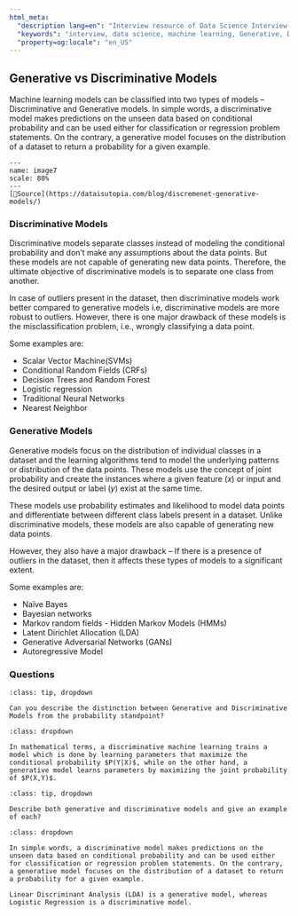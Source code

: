 ```yaml
---
html_meta:
  "description lang=en": "Interview resource of Data Science Interview focusing on Generative vs Discriminative Models."
  "keywords": "interview, data science, machine learning, Generative, Discriminative"
  "property=og:locale": "en_US"
---
```


## Generative vs Discriminative Models

Machine learning models can be classified into two types of models – Discriminative and Generative models. In simple words, a discriminative model makes predictions on the unseen data based on conditional probability and can be used either for classification or regression problem statements. On the contrary, a generative model focuses on the distribution of a dataset to return a probability for a given example.

```{figure} ../Algorithms/images/image7.PNG
---
name: image7
scale: 80%
---
[📖Source](https://dataisutopia.com/blog/discremenet-generative-models/)
```

### Discriminative Models

Discriminative models separate classes instead of modeling the conditional probability and don’t make any assumptions about the data points. But these models are not capable of generating new data points. Therefore, the ultimate objective of discriminative models is to separate one class from another.

In case of outliers present in the dataset, then discriminative models work better compared to generative models i.e, discriminative models are more robust to outliers. However, there is one major drawback of these models is the misclassification problem, i.e., wrongly classifying a data point.

Some examples are:
‌
- Scalar Vector Machine(SVMs)
- Conditional Random Fields (CRFs)
- Decision Trees and Random Forest
- Logistic regression
- Traditional Neural Networks
- Nearest Neighbor


### Generative Models

Generative models focus on the distribution of individual classes in a dataset and the learning algorithms tend to model the underlying patterns or distribution of the data points. These models use the concept of joint probability and create the instances where a given feature ($x$) or input and the desired output or label ($y$) exist at the same time.

These models use probability estimates and likelihood to model data points and differentiate between different class labels present in a dataset. Unlike discriminative models, these models are also capable of generating new data points.

However, they also have a major drawback – If there is a presence of outliers in the dataset, then it affects these types of models to a significant extent.

Some examples are:
- Naïve Bayes
- Bayesian networks
- Markov random fields
‌- Hidden Markov Models (HMMs)
- Latent Dirichlet Allocation (LDA)
- Generative Adversarial Networks (GANs)
- Autoregressive Model

### Questions

```{admonition} Problem: Mathematical Intuition
:class: tip, dropdown

Can you describe the distinction between Generative and Discriminative Models from the probability standpoint?

```

```{admonition} Solution:
:class: dropdown

In mathematical terms, a discriminative machine learning trains a model which is done by learning parameters that maximize the conditional probability $P(Y|X)$, while on the other hand, a generative model learns parameters by maximizing the joint probability of $P(X,Y)$.
```

```{admonition} Problem: [AMAZON] Difference between Generative and Discriminative Models
:class: tip, dropdown

Describe both generative and discriminative models and give an example of each?

```

```{admonition} Solution:
:class: dropdown

In simple words, a discriminative model makes predictions on the unseen data based on conditional probability and can be used either for classification or regression problem statements. On the contrary, a generative model focuses on the distribution of a dataset to return a probability for a given example.

Linear Discriminant Analysis (LDA) is a generative model, whereas Logistic Regression is a discriminative model.
```